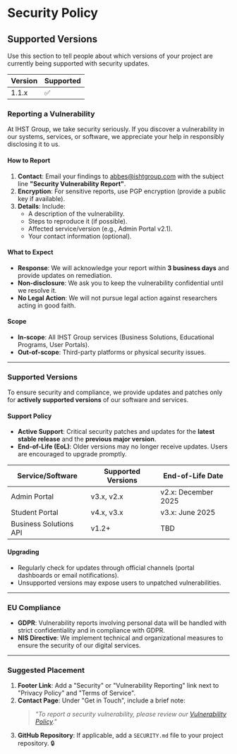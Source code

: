 # Security Policy

## Supported Versions

Use this section to tell people about which versions of your project are
currently being supported with security updates.

| Version | Supported          |
| ------- | ------------------ |
| 1.1.x   | :white_check_mark: |

### **Reporting a Vulnerability**  
At IHST Group, we take security seriously. If you discover a vulnerability in our systems, services, or software, we appreciate your help in responsibly disclosing it to us.  

#### **How to Report**  
1. **Contact**: Email your findings to [abbes@ishtgroup.com](mailto:abbes@ishtgroup.com) with the subject line **"Security Vulnerability Report"**.  
2. **Encryption**: For sensitive reports, use PGP encryption (provide a public key if available).  
3. **Details**: Include:  
   - A description of the vulnerability.  
   - Steps to reproduce it (if possible).  
   - Affected service/version (e.g., Admin Portal v2.1).  
   - Your contact information (optional).  

#### **What to Expect**  
- **Response**: We will acknowledge your report within **3 business days** and provide updates on remediation.  
- **Non-disclosure**: We ask you to keep the vulnerability confidential until we resolve it.  
- **No Legal Action**: We will not pursue legal action against researchers acting in good faith.  

#### **Scope**  
- **In-scope**: All IHST Group services (Business Solutions, Educational Programs, User Portals).  
- **Out-of-scope**: Third-party platforms or physical security issues.  

---

### **Supported Versions**  
To ensure security and compliance, we provide updates and patches only for **actively supported versions** of our software and services.  

#### **Support Policy**  
- **Active Support**: Critical security patches and updates for the **latest stable release** and the **previous major version**.  
- **End-of-Life (EoL)**: Older versions may no longer receive updates. Users are encouraged to upgrade promptly.  

| **Service/Software** | **Supported Versions** | **End-of-Life Date** |  
|-----------------------|-------------------------|-----------------------|  
| Admin Portal          | v3.x, v2.x             | v2.x: December 2025  |  
| Student Portal        | v4.x, v3.x             | v3.x: June 2025      |  
| Business Solutions API| v1.2+                  | TBD                   |  

#### **Upgrading**  
- Regularly check for updates through official channels (portal dashboards or email notifications).  
- Unsupported versions may expose users to unpatched vulnerabilities.  

---

### **EU Compliance**  
- **GDPR**: Vulnerability reports involving personal data will be handled with strict confidentiality and in compliance with GDPR.  
- **NIS Directive**: We implement technical and organizational measures to ensure the security of our digital services.  

---

### **Suggested Placement**  
1. **Footer Link**: Add a "Security" or "Vulnerability Reporting" link next to "Privacy Policy" and "Terms of Service".  
2. **Contact Page**: Under "Get in Touch", include a brief note:  
   > *"To report a security vulnerability, please review our [Vulnerability Policy](#)."*  
3. **GitHub Repository**: If applicable, add a `SECURITY.md` file to your project repository.   🔒
